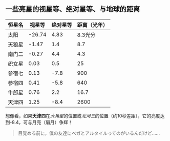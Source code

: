 ## 一些亮星的视星等、绝对星等、与地球的距离

| 恒星名 | 视星等 | 绝对星等 | 距离（光年） |
| ------ | ------ | ------ | ------ |
| 太阳 | -26.74 | 4.83 | 8.3光分 |
| 天狼星 | -1.47 | 1.4 | 8.7 |
| 南门二 | -0.27 | 4.4 | 4.3 |
| 织女星 | 0.03 | 0.5 | 25 |
| 参宿七 | 0.13 | -7.8 | 900 |
| 参宿四 | 0.41 | -5.8 | 640 |
| 牛郎星 | 0.76 | 2.2 | 16.7 |
| 天津四 | 1.25 | -8.4 | 2600 |

想像看，如果**天津四**在*大角星*的位置或*北河三*的位置（约10秒差距），它的亮度达到-8.4，可与月亮（眉月）争辉！
> 目覚める前に，僕の友達にベガとアルタイルってのがいるんだけど......
